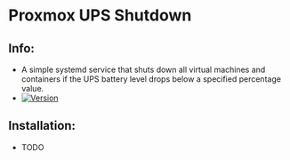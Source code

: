 # Proxmox UPS Shutdown
## Info:
- A simple systemd service that shuts down all virtual machines and containers if the UPS battery level drops below a specified percentage value.
- [![Version](https://img.shields.io/badge/0.2_Alpha-Current_Version-green.svg)](https://github.com/Mateusz-Dera/https://github.com/Mateusz-Dera/Proxmox-UPS-Shutdown)
## Installation:
- TODO